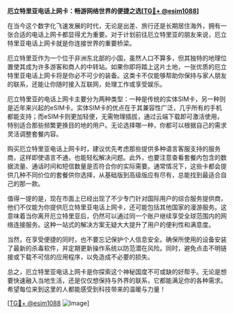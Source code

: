 **厄立特里亚电话上网卡：畅游网络世界的便捷之选[[TG💪+ @esim1088](https://t.me/s/esim1088)]**

在当今这个数字化飞速发展的时代，无论是出差、旅行还是长期居住海外，拥有一张合适的电话上网卡都显得尤为重要。对于计划前往厄立特里亚的朋友来说，厄立特里亚电话上网卡就是你连接世界的重要桥梁。

厄立特里亚作为一个位于非洲东北部的小国，虽然人口不算多，但其独特的地理位置使其成为许多游客和商人的中转站。如果你即将踏上这片土地，一张优质的厄立特里亚电话上网卡将是你必不可少的装备。这类卡不仅能够帮助你保持与家人朋友的联系，还能让你随时接入互联网，处理工作或享受娱乐。

厄立特里亚的电话上网卡主要分为两种类型：一种是传统的实体SIM卡，另一种则是近年来兴起的eSIM卡。实体SIM卡的优点在于其兼容性广泛，几乎所有的手机都能支持；而eSIM卡则更加轻便，无需物理插拔，通过云端下载即可激活使用，特别适合那些频繁更换目的地的用户。无论选择哪一种，你都可以根据自己的需求灵活调整套餐内容。

购买厄立特里亚电话上网卡时，建议优先考虑那些提供多种语言客服支持的服务商，这样即使语言不通，也能轻松解决问题。此外，也要注意查看套餐内包含的数据流量、通话时间和短信数量是否符合你的实际需要。通常情况下，这些卡都会提供几种不同价位的套餐供你选择，从基础版到高级版应有尽有，总能找到最适合自己的那一款。

值得一提的是，现在市面上已经出现了不少专门针对国际用户的综合服务提供商，他们不仅能为你提供厄立特里亚电话上网卡，还可能包括其他国家的漫游服务。这意味着当你离开厄立特里亚后，仍然可以通过同一个账户继续享受全球范围内的网络连接服务。这种一站式的解决方案无疑大大提升了用户的便利性和满意度。

当然，在享受便捷的同时，也不要忘记保护个人信息安全。确保所使用的设备安装了最新的杀毒软件，并定期更新操作系统以防范潜在风险。同时，避免点击不明链接或下载不可信的应用程序，以免造成不必要的损失。

总之，厄立特里亚电话上网卡是你探索这个神秘国度不可或缺的好帮手。无论是想要快速融入当地生活，还是仅仅想保持与外界的联系，它都能满足你的各种需求。希望每位来到这里的人都能感受到科技带来的温暖与力量！

[[TG💪+ @esim1088](https://t.me/s/esim1088) ![Image](https://i.postimg.cc/4NQfJmqS/Snipaste-2025-05-13-00-14-12.png)]